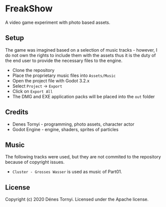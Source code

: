 # FreakShow

A video game experiment with photo based assets.

## Setup

The game was imagined based on a selection of music tracks - however, I do not own the rights to include them with the assets thus it is the duty of the end user to provide the necessary files to the engine.

* Clone the repository
* Place the proprietary music files into `Assets/Music`
* Open the project file with Godot 3.2.x
* Select `Project` -> `Export`
* Click on `Export All`
* The DMG and EXE application packs will be placed into the `out` folder

## Credits

* Denes Tornyi - programming, photo assets, character actor
* Godot Engine - engine, shaders, sprites of particles

## Music

The following tracks were used, but they are not commited to the repository because of copyright issues.

* `Cluster - Grosses Wasser` is used as music of Part01.

## License

Copyright (c) 2020 Dénes Tornyi. Licensed under the Apache license.